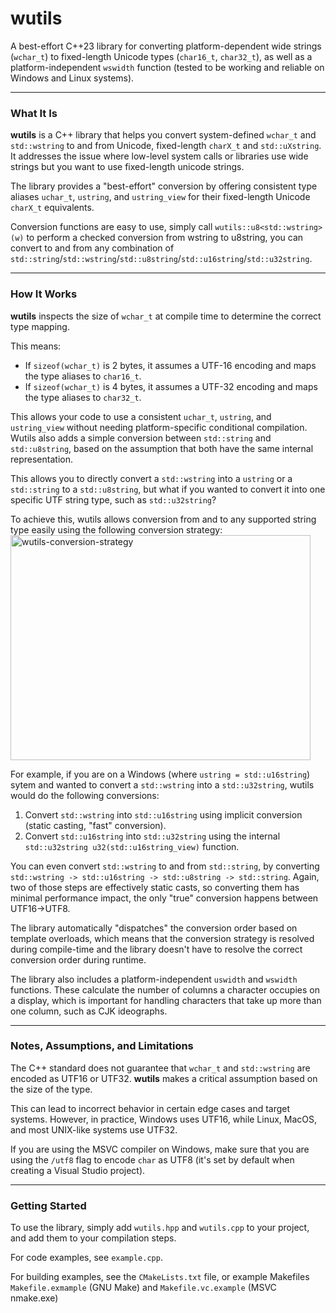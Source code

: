 # wutils

A best-effort C++23 library for converting platform-dependent wide strings (`wchar_t`) to fixed-length Unicode types (`char16_t`, `char32_t`), as well as a platform-independent `wswidth` function (tested to be working and reliable on Windows and Linux systems).

-----

### What It Is

**wutils** is a C++ library that helps you convert system-defined `wchar_t` and `std::wstring` to and from Unicode, fixed-length `charX_t` and `std::uXstring`. It addresses the issue where low-level system calls or libraries use wide strings but you want to use fixed-length unicode strings.

The library provides a "best-effort" conversion by offering consistent type aliases `uchar_t`, `ustring`, and `ustring_view` for their fixed-length Unicode `charX_t` equivalents.

Conversion functions are easy to use, simply call `wutils::u8<std::wstring>(w)` to perform a checked conversion from wstring to u8string, you can convert to and from any combination of `std::string`/`std::wstring`/`std::u8string`/`std::u16string`/`std::u32string`.

-----

### How It Works

**wutils** inspects the size of `wchar_t` at compile time to determine the correct type mapping.

This means:

  * If `sizeof(wchar_t)` is 2 bytes, it assumes a UTF-16 encoding and maps the type aliases to `char16_t`.
  * If `sizeof(wchar_t)` is 4 bytes, it assumes a UTF-32 encoding and maps the type aliases to `char32_t`.

This allows your code to use a consistent `uchar_t`, `ustring`, and `ustring_view` without needing platform-specific conditional compilation.
Wutils also adds a simple conversion between `std::string` and `std::u8string`, based on the assumption that both have the same internal representation.

This allows you to directly convert a `std::wstring` into a `ustring` or a `std::string` to a `std::u8string`, but what if you wanted to convert it into one specific UTF string type, such as `std::u32string`?

To achieve this, wutils allows conversion from and to any supported string type easily using the following conversion strategy:
<img width="480" height="360" alt="wutils-conversion-strategy" src="https://github.com/user-attachments/assets/873db7f7-335c-49aa-a543-60cc174c7423" />

For example, if you are on a Windows (where `ustring = std::u16string`) sytem and wanted to convert a `std::wstring` into a `std::u32string`, wutils would do the following conversions:
1. Convert `std::wstring` into `std::u16string` using implicit conversion (static casting, "fast" conversion).
2. Convert `std::u16string` into `std::u32string` using the internal `std::u32string u32(std::u16string_view)` function.

You can even convert `std::wstring` to and from `std::string`, by converting `std::wstring -> std::u16string -> std::u8string -> std::string`. Again, two of those steps are effectively static casts, so converting them has minimal performance impact, the only "true" conversion happens between UTF16->UTF8.

The library automatically "dispatches" the conversion order based on template overloads, which means that the conversion strategy is resolved during compile-time and the library doesn't have to resolve the correct conversion order during runtime.

The library also includes a platform-independent `uswidth` and `wswidth` functions. These calculate the number of columns a character occupies on a display, which is important for handling characters that take up more than one column, such as CJK ideographs.

-----

### Notes, Assumptions, and Limitations

The C++ standard does not guarantee that `wchar_t` and `std::wstring` are encoded as UTF16 or UTF32. **wutils** makes a critical assumption based on the size of the type.

This can lead to incorrect behavior in certain edge cases and target systems. However, in practice, Windows uses UTF16, while Linux, MacOS, and most UNIX-like systems use UTF32.

If you are using the MSVC compiler on Windows, make sure that you are using the `/utf8` flag to encode `char` as UTF8 (it's set by default when creating a Visual Studio project).

-----

### Getting Started

To use the library, simply add `wutils.hpp` and `wutils.cpp` to your project, and add them to your compilation steps.

For code examples, see `example.cpp`.

For building examples, see the `CMakeLists.txt` file, or example Makefiles `Makefile.exmample` (GNU Make) and `Makefile.vc.example` (MSVC nmake.exe)
